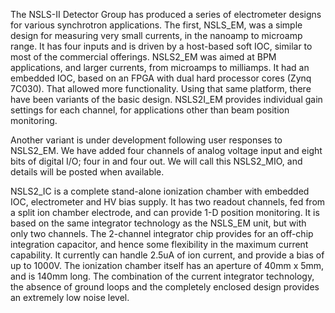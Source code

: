 The NSLS-II Detector Group has produced a series of electrometer designs for various synchrotron applications. The first, NSLS_EM, was a simple design for measuring very small currents, in the nanoamp to microamp range. It has four inputs and is driven by a host-based soft IOC, similar to most of the commercial offerings. NSLS2_EM was aimed at BPM applications, and larger currents, from microamps to milliamps. It had an embedded IOC, based on an FPGA with dual hard processor cores (Zynq 7C030). That allowed more functionality. Using that same platform, there have been variants of the basic design. NSLS2I_EM provides individual gain settings for each channel, for applications other than beam position monitoring.

Another variant is under development following user responses to NSLS2_EM. We have added four channels of analog voltage input and eight bits of digital I/O; four in and four out. We will call this NSLS2_MIO, and details will be posted when available.

NSLS2_IC is a complete stand-alone ionization chamber with embedded IOC, electrometer and HV bias supply. It has two readout channels, fed from a split ion chamber electrode, and can provide 1-D position monitoring. It is based on the same integrator technology as the NSLS_EM unit, but with only two channels. The 2-channel integrator chip provides for an off-chip integration capacitor, and hence some flexibility in the maximum current capability. It currently can handle 2.5uA of ion current, and provide a bias of up to 1000V. The ionization chamber itself has an aperture of 40mm x 5mm, and is 140mm long. The combination of the current integrator technology, the absence of ground loops and the completely enclosed design provides an extremely low noise level.  

